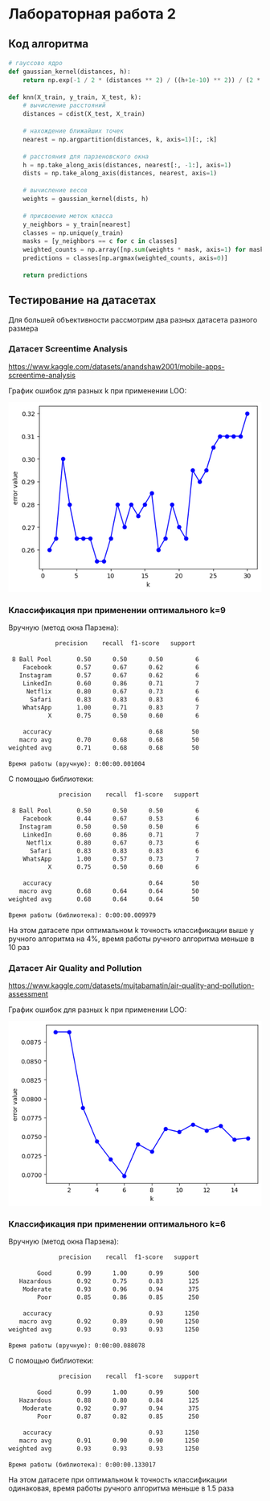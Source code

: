 # Лабораторная работа 2

## Код алгоритма

```python
# гауссово ядро
def gaussian_kernel(distances, h):
    return np.exp(-1 / 2 * (distances ** 2) / ((h+1e-10) ** 2)) / (2 * np.pi)

def knn(X_train, y_train, X_test, k):
    # вычисление расстояний
    distances = cdist(X_test, X_train)
    
    # нахождение ближайших точек
    nearest = np.argpartition(distances, k, axis=1)[:, :k]

    # расстояния для парзеновского окна
    h = np.take_along_axis(distances, nearest[:, -1:], axis=1)
    dists = np.take_along_axis(distances, nearest, axis=1)
    
    # вычисление весов
    weights = gaussian_kernel(dists, h)
    
    # присвоение меток класса
    y_neighbors = y_train[nearest]
    classes = np.unique(y_train)
    masks = [y_neighbors == c for c in classes]
    weighted_counts = np.array([np.sum(weights * mask, axis=1) for mask in masks])
    predictions = classes[np.argmax(weighted_counts, axis=0)]
    
    return predictions
```

## Тестирование на датасетах

Для большей объективности рассмотрим два разных датасета разного размера

### Датасет Screentime Analysis

<https://www.kaggle.com/datasets/anandshaw2001/mobile-apps-screentime-analysis>

График ошибок для разных k при применении LOO:

![Screentime Analysis](images/dataset1.png)

### Классификация при применении оптимального k=9

Вручную (метод окна Парзена):

```
             precision    recall  f1-score   support

 8 Ball Pool       0.50      0.50      0.50         6
    Facebook       0.57      0.67      0.62         6
   Instagram       0.57      0.67      0.62         6
    LinkedIn       0.60      0.86      0.71         7
     Netflix       0.80      0.67      0.73         6
      Safari       0.83      0.83      0.83         6
    WhatsApp       1.00      0.71      0.83         7
           X       0.75      0.50      0.60         6

    accuracy                           0.68        50
   macro avg       0.70      0.68      0.68        50
weighted avg       0.71      0.68      0.68        50

Время работы (вручную): 0:00:00.001004
```

С помощью библиотеки:

```
              precision    recall  f1-score   support

 8 Ball Pool       0.50      0.50      0.50         6
    Facebook       0.44      0.67      0.53         6
   Instagram       0.50      0.50      0.50         6
    LinkedIn       0.60      0.86      0.71         7
     Netflix       0.80      0.67      0.73         6
      Safari       0.83      0.83      0.83         6
    WhatsApp       1.00      0.57      0.73         7
           X       0.75      0.50      0.60         6

    accuracy                           0.64        50
   macro avg       0.68      0.64      0.64        50
weighted avg       0.68      0.64      0.64        50

Время работы (библиотека): 0:00:00.009979
```

На этом датасете при оптимальном k точность классификации выше у ручного алгоритма на 4%, время работы ручного алгоритма меньше в 10 раз

### Датасет Air Quality and Pollution

<https://www.kaggle.com/datasets/mujtabamatin/air-quality-and-pollution-assessment>

График ошибок для разных k при применении LOO:

![Air Quality and Pollution](images/dataset2.png)

### Классификация при применении оптимального k=6

Вручную (метод окна Парзена):

```
              precision    recall  f1-score   support

        Good       0.99      1.00      0.99       500
   Hazardous       0.92      0.75      0.83       125
    Moderate       0.93      0.96      0.94       375
        Poor       0.85      0.86      0.85       250

    accuracy                           0.93      1250
   macro avg       0.92      0.89      0.90      1250
weighted avg       0.93      0.93      0.93      1250

Время работы (вручную): 0:00:00.088078
```

С помощью библиотеки:

```
              precision    recall  f1-score   support

        Good       0.99      1.00      0.99       500
   Hazardous       0.88      0.80      0.84       125
    Moderate       0.92      0.97      0.94       375
        Poor       0.87      0.82      0.85       250

    accuracy                           0.93      1250
   macro avg       0.91      0.90      0.90      1250
weighted avg       0.93      0.93      0.93      1250

Время работы (библиотека): 0:00:00.133017
```

На этом датасете при оптимальном k точность классификации одинаковая, время работы ручного алгоритма меньше в 1.5 раза
